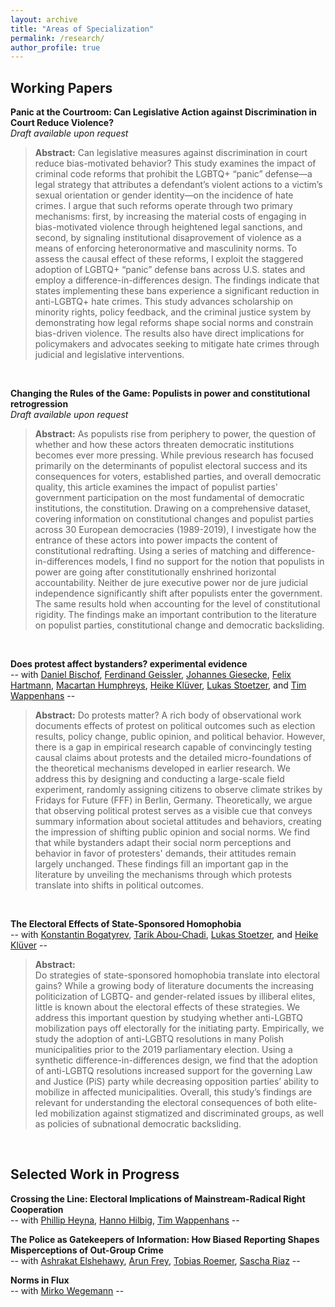 ```yaml
---
layout: archive
title: "Areas of Specialization"
permalink: /research/
author_profile: true
---
```



## **Working Papers**  

**Panic at the Courtroom: Can Legislative Action against Discrimination in Court Reduce Violence?**  
*Draft available upon request*  
> **Abstract:** Can legislative measures against discrimination in court reduce bias-motivated behavior? This study examines the impact of criminal code reforms that prohibit the LGBTQ+ “panic” defense—a legal strategy that attributes a defendant’s violent actions to a victim’s sexual orientation or gender identity—on the incidence of hate crimes. I argue that such reforms operate through two primary mechanisms: first, by increasing the material costs of engaging in bias-motivated violence through heightened legal sanctions, and second, by signaling institutional disaprovement of violence as a means of enforcing heteronormative and masculinity norms. To assess the causal effect of these reforms, I exploit the staggered adoption of LGBTQ+ “panic” defense bans across U.S. states and employ a difference-in-differences design. The findings indicate that states implementing these bans experience a significant reduction in anti-LGBTQ+ hate crimes. This study advances scholarship on minority rights, policy feedback, and the criminal justice system by demonstrating how legal reforms shape social norms and constrain bias-driven violence. The results also have direct implications for policymakers and advocates seeking to mitigate hate crimes through judicial and legislative interventions.
<p>&nbsp;</p>   


**Changing the Rules of the Game: Populists in power and constitutional retrogression**  
*Draft available upon request*   
> **Abstract:** As populists rise from periphery to power, the question of whether and how these actors threaten democratic institutions becomes ever more pressing. While previous research has focused primarily on the determinants of populist electoral success and its consequences for voters, established parties, and overall democratic quality, this article examines the impact of populist parties' government participation on the most fundamental of democratic institutions, the constitution. Drawing on a comprehensive dataset, covering information on constitutional changes and populist parties across 30 European democracies (1989-2019), I investigate how the entrance of these actors into power impacts the content of constitutional redrafting. Using a series of matching and difference-in-differences models, I find no support for the notion that populists in power are going after constitutionally enshrined horizontal accountability. Neither de jure executive power nor de jure judicial independence significantly shift after populists enter the government. The same results hold when accounting for the level of constitutional rigidity. The findings make an important contribution to the literature on populist parties, constitutional change and democratic backsliding.
<p>&nbsp;</p>  


**Does protest affect bystanders? experimental evidence**   
-- with [Daniel Bischof](https://www.danbischof.com), [Ferdinand Geissler](https://www.sowi.hu-berlin.de/de/lehrbereiche/empisoz/a-z/geisslerferdinand), [Johannes Giesecke](https://www.sowi.hu-berlin.de/de/lehrbereiche/empisoz/a-z/giesecke), [Felix Hartmann](http://hartmannfelix.github.io), [Macartan Humphreys](https://macartan.github.io), [Heike Klüver](http://www.heike-kluever.com/), [Lukas Stoetzer](http://lukas-stoetzer.org/), and [Tim Wappenhans](https://www.timwappenhans.com) --  
> **Abstract:** Do protests matter? A rich body of observational work documents effects of protest on political outcomes such as election results, policy change, public opinion, and political behavior. However, there is a gap in empirical research capable of convincingly testing causal claims about protests and the detailed micro-foundations of the theoretical mechanisms developed in earlier research. We address this by designing and conducting a large-scale field experiment, randomly assigning citizens to observe climate strikes by Fridays for Future (FFF) in Berlin, Germany. Theoretically, we argue that observing political protest serves as a visible cue that conveys summary information about societal attitudes and behaviors, creating the impression of shifting public opinion and social norms. We find that while bystanders adapt their social norm perceptions and behavior in favor of protesters' demands, their attitudes remain largely unchanged. These findings fill an important gap in the literature by unveiling the mechanisms through which protests translate into shifts in political outcomes.    
<p>&nbsp;</p>  


**The Electoral Effects of State-Sponsored Homophobia**      
-- with [Konstantin Bogatyrev](https://sites.google.com/view/konstantin-bogatyrev/), [Tarik Abou-Chadi](https://www.tarikabouchadi.net/), [Lukas Stoetzer](http://lukas-stoetzer.org/), and [Heike Klüver](http://www.heike-kluever.com/) --   
> **Abstract:**  
Do strategies of state-sponsored homophobia translate into electoral gains? While a growing body of literature documents the increasing politicization of LGBTQ- and gender-related issues by illiberal elites, little is known about the electoral effects of these strategies. We address this important question by studying whether anti-LGBTQ mobilization pays off electorally for the initiating party. Empirically, we study the adoption of anti-LGBTQ resolutions in many Polish municipalities prior to the 2019 parliamentary election. Using a synthetic difference-in-differences design, we find that the adoption of anti-LGBTQ resolutions increased support for the governing Law and Justice (PiS) party while decreasing opposition parties’ ability to mobilize in affected municipalities. Overall, this study’s findings are relevant for understanding the electoral consequences of both elite-led mobilization against stigmatized and discriminated groups, as well as policies of subnational democratic backsliding.  
<p>&nbsp;</p>  


## **Selected Work in Progress**  
<!--- **Same in all but name? The effects of same-sex partnership recognition rights on public attitudes: Experimental Evidence**    
> **Abstract:** Do parallel institutions promote backlash against marginalized groups? While observational studies regularly find marriage equality to increase support for gays and lesbians, same-sex registered partnership tends to either be unrelated or even promote prejudiced attitudes and behavior. In this preregistered survey experiment, I study the individual level mechanism underlying this phenomenon. I argue that integrating minorities into existing benefits will positively affect attitudes toward these groups and increase support for the proposed policy by decreasing perceptions of (a) inter-group differences, (b) realistic, but not symbolic, threat, and (c) a minority-oriented policy motivation. Yet, I predict this effect to be weaker for the introduction of exclusive new benefits. To test my expectations, I run an experimental vignette study in Turkey (N=1500) and randomly assign respondents to one of two hypothetical scenarios (i.e., extension to marriage equality versus introduction of same-sex registered partnership rights) or a control condition. The results have important implications for the broader literature on minority rights and policy feedback, as well as for policy makers that seek ways to prevent backlash.
<p>&nbsp;</p>)
-->
**Crossing the Line: Electoral Implications of Mainstream-Radical Right Cooperation**      
-- with [Phillip Heyna](https://www.hertie-school.org/en/research/faculty-and-researchers/profile/person/heyna), [Hanno Hilbig](https://www.hannohilbig.com), [Tim Wappenhans](https://www.timwappenhans.com) --   

**The Police as Gatekeepers of Information: How Biased Reporting Shapes Misperceptions of Out-Group Crime**     
-- with [Ashrakat Elshehawy](https://www.ashrakatelshehawy.com), [Arun Frey](https://arunfrey.github.io), [Tobias Roemer](https://www.nuffield.ox.ac.uk/people/profiles/tobias-roemer/), [Sascha Riaz](https://saschariaz.com) --   

**Norms in Flux**     
-- with [Mirko Wegemann](https://mirko-wegemann.github.io) --   




